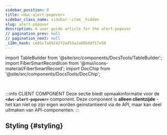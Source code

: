 ```yaml
---
sidebar_position: 0
title: <dwc-alert-popover>
sidebar_class_name: sidebar--item__hidden
slug: alert-popover
description: A user guide article for the alert-popover
// pagination_prev: null
// pagination_next: null
_i18n_hash: ce01c7a6924272e453a2a68bddf17e50
---
```

import TableBuilder from '@site/src/components/DocsTools/TableBuilder';
import FiberSmartRecordIcon from '@mui/icons-material/FiberSmartRecord';
import DocChip from '@site/src/components/DocsTools/DocChip';

<DocChip chip='shadow' />

<br />

:::info CLIENT COMPONENT
Deze sectie biedt opmaakinformatie voor de **`<dwc-alert-popover>`** component. Deze component is **alleen clientzijde** - het kan niet op zijn eigen worden geïnstantieerd via de API, maar kan deel uitmaken van API-componenten.
:::

## Styling {#styling}

<TableBuilder name="dwc-alert-popover" clientComponent />
